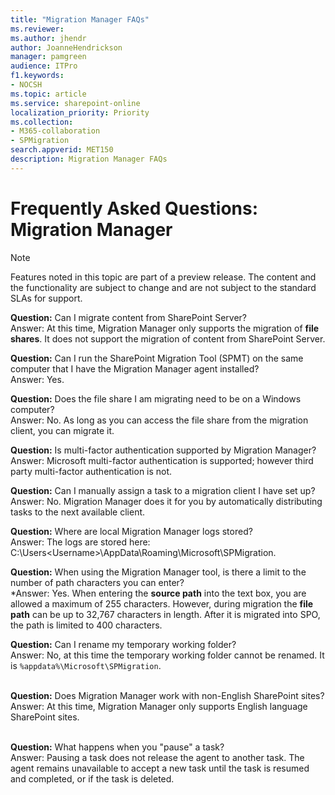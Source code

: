 ```yaml
---
title: "Migration Manager FAQs"
ms.reviewer: 
ms.author: jhendr
author: JoanneHendrickson
manager: pamgreen
audience: ITPro
f1.keywords:
- NOCSH
ms.topic: article
ms.service: sharepoint-online
localization_priority: Priority
ms.collection: 
- M365-collaboration
- SPMigration
search.appverid: MET150
description: Migration Manager FAQs
---
```


# Frequently Asked Questions:  Migration Manager


>[!Note]
>Features noted in this topic are part of a preview release. The content and the functionality are subject to change and are not subject to the standard SLAs for support.

**Question:** Can I migrate content from SharePoint Server? </br>
Answer:   At this time, Migration Manager only supports the migration of **file shares**.  It does not support the migration of content from SharePoint Server.

**Question:**  Can I run the SharePoint Migration Tool (SPMT) on the same computer that I have the Migration Manager agent installed?</br>
Answer:   Yes.


**Question:**  Does the file share I am migrating need to be on a Windows computer?</br>
Answer:    No.  As long as you can access the file share from the migration client, you can migrate it.

**Question:**  Is multi-factor authentication supported by Migration Manager?</br>
Answer:    Microsoft multi-factor authentication is supported; however third party multi-factor authentication is not.

**Question:**  Can I manually assign a task to a migration client I have set up?</br>
Answer:   No. Migration Manager does it for you by automatically distributing tasks to the next available client.


**Question:**  Where are local Migration Manager logs stored?</br>
Answer: The logs are stored here:  C:\Users\<Username>\AppData\Roaming\Microsoft\SPMigration.


**Question:**  When using the Migration Manager tool, is there a limit to the number of path characters you can enter?</br>
*Answer: Yes. When entering the **source path** into the text box, you are allowed a maximum of 255 characters.  However, during migration the **file path** can be up to 32,767 characters in length.  After it is migrated into SPO, the path is limited to 400 characters.

**Question:**  Can I rename my temporary working folder?</br>
Answer: No, at this time the temporary working folder cannot be renamed.  It is  `%appdata%\Microsoft\SPMigration`. </br></br>

**Question:**  Does Migration Manager work with non-English SharePoint sites?</br>
Answer: At this time, Migration Manager only supports English language SharePoint sites. </br></br>

**Question:**  What happens when you "pause" a  task?</br>
Answer: Pausing a task does not release the agent to another task. The agent remains unavailable to accept a new task until the task is resumed and completed, or if the task is deleted. </br></br>



